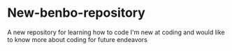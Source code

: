 # New-benbo-repository
A new repository for learning how to code
I'm new at coding and would like to know more about coding for future endeavors
